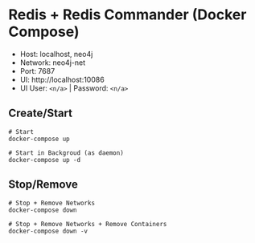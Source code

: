 # Redis + Redis Commander (Docker Compose)

- Host: localhost, neo4j
- Network: neo4j-net 
- Port: 7687
- UI: http://localhost:10086
- UI User: `<n/a>` | Password: `<n/a>`

## Create/Start
```shell
# Start 
docker-compose up

# Start in Backgroud (as daemon)
docker-compose up -d
```

## Stop/Remove
```shell
# Stop + Remove Networks
docker-compose down

# Stop + Remove Networks + Remove Containers
docker-compose down -v
```
